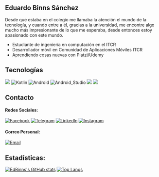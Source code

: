 Eduardo Binns Sánchez
-------------
Desde que estaba en el colegio me llamaba la atención el mundo de la tecnología, y cuando entre a él, gracias a la universidad,
me encontre algo mucho más impresionante de lo que me esperaba, desde entonces estoy apasionado con este mundo.

- Estudiante de ingeniería en computación en el ITCR
- Desarrollador móvil en Comunidad de Aplicaciones Móviles ITCR
- Aprendiendo cosas nuevas con Platzi/Udemy

## Tecnologías

![](https://img.shields.io/badge/Java-ED8B00?style=for-the-badge&logo=java&logoColor=white&labelColor=101010)
![Kotlin](https://img.shields.io/badge/Kotlin-0095D5?style=for-the-badge&logo=kotlin&logoColor=white&labelColor=101010)
![Android](https://img.shields.io/badge/Android-3DDC84?style=for-the-badge&logo=android&logoColor=white&labelColor=101010)
![Android_Studio](https://img.shields.io/badge/Android_Studio-3DDC84?style=for-the-badge&logo=android-studio&logoColor=white&labelColor=101010)
![](https://img.shields.io/badge/Python-3776AB?style=for-the-badge&logo=python&logoColor=white&labelColor=101010)
![](https://img.shields.io/badge/TypeScript-007ACC?style=for-the-badge&logo=typescript&logoColor=white&labelColor=101010)



## Contacto

#### Redes Sociales:
[![Facebook](https://img.shields.io/badge/Facebook-Eduardo_Binns-1877F2?style=for-the-badge&logo=facebook&logoColor=white&labelColor=101010)](https://www.facebook.com/eduardo.binnssanchez/)
[![Telegram](https://img.shields.io/badge/Telegram-@EdBinns-1877F2?style=for-the-badge&logo=telegram&logoColor=white&labelColor=101010)](https://t.me/EdBinns)
[![LinkedIn](https://img.shields.io/badge/LinkedIn-Eduardo_Binns-0077B5?style=for-the-badge&logo=linkedin&logoColor=white&labelColor=101010)](https://www.linkedin.com/in/eduar-binns)
[![Instagram](https://img.shields.io/badge/Instagram-@edbinns-E4405F?style=for-the-badge&logo=instagram&logoColor=white&labelColor=101010)](https://www.instagram.com/ed_binns/)

#### Correo Personal:
[![Email](https://img.shields.io/badge/eduardo.binns.sanchez@gmail.com-my_personal_email_-D14836?style=for-the-badge&logo=outlook&logoColor=white&labelColor=101010)](mailto:eduardo.binns.sanchez@gmail.com)


Estadísticas:
-------------
[![EdBinns's GitHub stats](https://github-readme-stats.vercel.app/api?username=EdBinns&show_icons=true&theme=radical)](https://github.com/anuraghazra/github-readme-stats)
[![Top Langs](https://github-readme-stats.vercel.app/api/top-langs/?username=EdBinns&show_icons=true&theme=radical&langs_count=8&count_private=true&layout=compact)](https://github.com/EdBinns/github-readme-stats)



